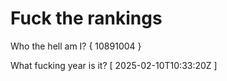 # Fuck the rankings

Who the hell am I?
{ 10891004 }

What fucking year is it?
[ 2025-02-10T10:33:20Z ]
